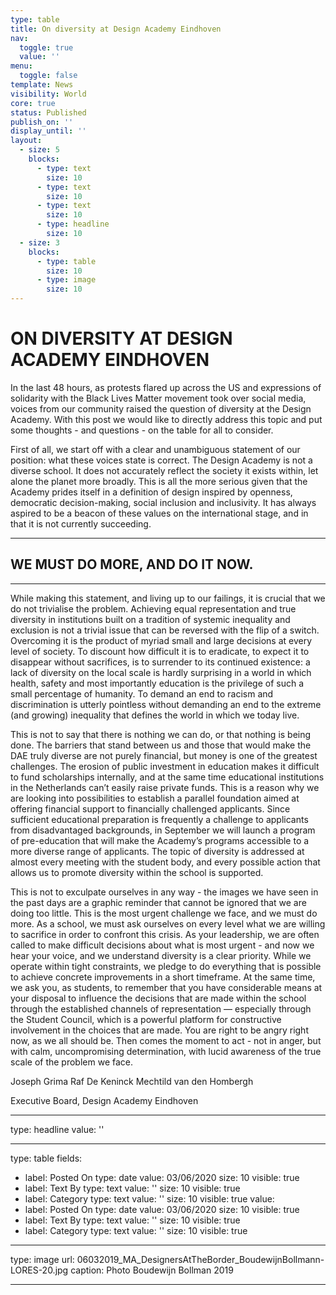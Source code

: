 ```yaml
---
type: table
title: On diversity at Design Academy Eindhoven
nav:
  toggle: true
  value: ''
menu:
  toggle: false
template: News
visibility: World
core: true
status: Published
publish_on: ''
display_until: ''
layout:
  - size: 5
    blocks:
      - type: text
        size: 10
      - type: text
        size: 10
      - type: text
        size: 10
      - type: headline
        size: 10
  - size: 3
    blocks:
      - type: table
        size: 10
      - type: image
        size: 10
---
```


# ON DIVERSITY AT DESIGN ACADEMY EINDHOVEN 

In the last 48 hours, as protests flared up across the US and expressions of solidarity with the Black Lives Matter movement took over social media, voices from our community raised the question of diversity at the Design Academy. With this post we would like to directly address this topic and put some thoughts - and questions - on the table for all to consider.

First of all, we start off with a clear and unambiguous statement of our position: what these voices state is correct. The Design Academy is not a diverse school. It does not accurately reflect the society it exists within, let alone the planet more broadly. This is all the more serious given that the Academy prides itself in a definition of design inspired by openness, democratic decision-making, social inclusion and inclusivity. It has always aspired to be a beacon of these values on the international stage, and in that it is not currently succeeding.

---

## WE MUST DO MORE, AND DO IT NOW.

---

While making this statement, and living up to our failings, it is crucial that we do not trivialise the problem. Achieving equal representation and true diversity in institutions built on a tradition of systemic inequality and exclusion is not a trivial issue that can be reversed with the flip of a switch. Overcoming it is the product of myriad small and large decisions at every level of society. To discount how difficult it is to eradicate, to expect it to disappear without sacrifices, is to surrender to its continued existence: a lack of diversity on the local scale is hardly surprising in a world in which health, safety and most importantly education is the privilege of such a small percentage of humanity. To demand an end to racism and discrimination is utterly pointless without demanding an end to the extreme (and growing) inequality that defines the world in which we today live.

This is not to say that there is nothing we can do, or that nothing is being done. The barriers that stand between us and those that would make the DAE truly diverse are not purely financial, but money is one of the greatest challenges. The erosion of public investment in education makes it difficult to fund scholarships internally, and at the same time educational institutions in the Netherlands can’t easily raise private funds. This is a reason why we are looking into possibilities to establish a parallel foundation aimed at offering financial support to financially challenged applicants. Since sufficient educational preparation is frequently a challenge to applicants from disadvantaged backgrounds, in September we will launch a program of pre-education that will make the Academy’s programs accessible to a more diverse range of applicants. The topic of diversity is addressed at almost every meeting with the student body, and every possible action that allows us to promote diversity within the school is supported.

This is not to exculpate ourselves in any way - the images we have seen in the past days are a graphic reminder that cannot be ignored that we are doing too little. This is the most urgent challenge we face, and we must do more. As a school, we must ask ourselves on every level what we are willing to sacrifice in order to confront this crisis. As your leadership, we are often called to make difficult decisions about what is most urgent - and now we hear your voice, and we understand diversity is a clear priority. While we operate within tight constraints, we pledge to do everything that is possible to achieve concrete improvements in a short timeframe. At the same time, we ask you, as students, to remember that you have considerable means at your disposal to influence the decisions that are made within the school through the established channels of representation — especially through the Student Council, which is a powerful platform for constructive involvement in the choices that are made. You are right to be angry right now, as we all should be. Then comes the moment to act - not in anger, but with calm, uncompromising determination, with lucid awareness of the true scale of the problem we face.

Joseph Grima
Raf De Keninck
Mechtild van den Hombergh

Executive Board, Design Academy Eindhoven

---

type: headline
value: ''

---

type: table
fields:
  - label: Posted On
    type: date
    value: 03/06/2020
    size: 10
    visible: true
  - label: Text By
    type: text
    value: ''
    size: 10
    visible: true
  - label: Category
    type: text
    value: ''
    size: 10
    visible: true
value:
  - label: Posted On
    type: date
    value: 03/06/2020
    size: 10
    visible: true
  - label: Text By
    type: text
    value: ''
    size: 10
    visible: true
  - label: Category
    type: text
    value: ''
    size: 10
    visible: true

---

type: image
url: 06032019_MA_DesignersAtTheBorder_BoudewijnBollmann-LORES-20.jpg
caption: Photo Boudewijn Bollman 2019

---
